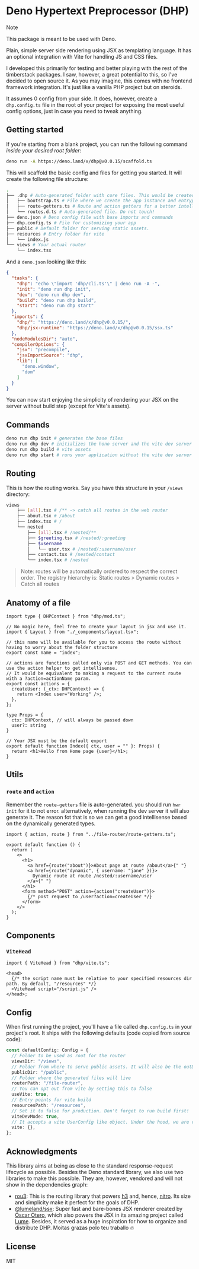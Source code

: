 # Deno Hypertext Preprocessor (DHP)

> [!NOTE]
> This package is meant to be used with Deno.

Plain, simple server side rendering using JSX as templating language. It has an optional integration with Vite for handling JS and CSS files.

I developed this primarily for testing and better playing with the rest of the
timberstack packages. I saw, however, a great potential to this, so I've decided
to open source it. As you may imagine, this comes with no frontend framework
integration. It's just like a vanilla PHP project but on steroids.

It assumes 0 config from your side. It does, however, create a `dhp.config.ts`
file in the root of your project for exposing the most useful config options,
just in case you need to tweak anything.

## Getting started

If you're starting from a blank project, you can run the following command
_inside your desired root folder_:

```bash
deno run -A https://deno.land/x/dhp@v0.0.15/scaffold.ts
```

This will scaffold the basic config and files for getting you started. It will
create the following file structure:

```bash
.
├── .dhp # Auto-generated folder with core files. This would be created also when running the dev command
│   ├── bootstrap.ts # File where we create the app instance and entrypoint of dev command. Feel free to modify it!
│   ├── route-getters.ts # Route and action getters for a better intellisense
│   └── routes.d.ts # Auto-generated file. Do not touch!
├── deno.json # Deno config file with base imports and commands
├── dhp.config.ts # File for customizing your app
├── public # Default folder for serving static assets.
├── resources # Entry folder for vite
│   └── index.js
└── views # Your actual router
    └── index.tsx
```

And a `deno.json` looking like this:

```json
{
  "tasks": {
    "dhp": "echo \"import 'dhp/cli.ts'\" | deno run -A -",
    "init": "deno run dhp init",
    "dev": "deno run dhp dev",
    "build": "deno run dhp build",
    "start": "deno run dhp start"
  },
  "imports": {
    "dhp/": "https://deno.land/x/dhp@v0.0.15/",
    "dhp/jsx-runtime": "https://deno.land/x/dhp@v0.0.15/ssx.ts"
  },
  "nodeModulesDir": "auto",
  "compilerOptions": {
    "jsx": "precompile",
    "jsxImportSource": "dhp",
    "lib": [
      "deno.window",
      "dom"
    ]
  }
}
```

You can now start enjoying the simplicity of rendering your JSX on the server
without build step (except for Vite's assets).

## Commands

```bash
deno run dhp init # generates the base files
deno run dhp dev # initializes the hono server and the vite dev server
deno run dhp build # vite assets
deno run dhp start # runs your application without the vite dev server
```

## Routing

This is how the routing works. Say you have this structure in your `/views`
directory:

```bash
views
    ├── [all].tsx # /** -> catch all routes in the web router
    ├── about.tsx # /about
    ├── index.tsx # /
    └── nested
        ├── [all].tsx # /nested/**
        ├── $greeting.tsx # /nested/:greeting
        ├── $username
        │   └── user.tsx # /nested/:username/user
        ├── contact.tsx # /nested/contact
        └── index.tsx # /nested
```

> Note: routes will be automatically ordered to respect the correct order. The registry hierarchy is: Static routes > Dynamic routes > Catch all routes

## Anatomy of a file

```tsx
import type { DHPContext } from "dhp/mod.ts";

// No magic here, feel free to create your layout in jsx and use it.
import { Layout } from "./_components/layout.tsx";

// this name will be available for you to access the route without having to worry about the folder structure
export const name = "index";

// actions are functions called only via POST and GET methods. You can use the action helper to get intellisense.
// It would be equivalent to making a request to the current route with a ?action=actionName param.
export const actions = {
  createUser: (_ctx: DHPContext) => {
    return <Index user="Working" />;
  },
};

type Props = {
  ctx: DHPContext, // will always be passed down
  user?: string
}

// Your JSX must be the default export
export default function Index({ ctx, user = "" }: Props) {
  return <h1>Hello from Home page {user}</h1>;
}
```

## Utils

### `route` and `action`

Remember the `route-getters` file is auto-generated. you should run `hwr init`
for it to not error. alternatively, when running the dev server it will also
generate it. The reason fot that is so we can get a good intellisense based on
the dynamically generated types.

```tsx
import { action, route } from "../file-router/route-getters.ts";

export default function () {
  return (
    <>
      <h1>
        <a href={route("about")}>About page at route /about</a>{" "}
        <a href={route("dynamic", { username: "jane" })}>
          Dynamic route at route /nested/:username/user
        </a>{" "}
      </h1>
      <form method="POST" action={action("createUser")}>
        {/* post request to /user?action=createUser */}
      </form>
    </>
  );
}
```

## Components

### `ViteHead`

```tsx
import { ViteHead } from "dhp/vite.ts";

<head>
  {/* the script name must be relative to your specified resources dir path. By default, "/resources" */}
  <ViteHead script="/script.js" />
</head>;
```

## Config

When first running the project, you'll have a file called `dhp.config.ts` in
your project's root. It ships with the following defaults (code copied from
source code):

```ts
const defaultConfig: Config = {
  // Folder to be used as root for the router
  viewsDir: "/views",
  // Folder from where to serve public assets. It will also be the outDir for vite
  publicDir: "/public",
  // Folder where the generated files will live
  routerPath: "/file-router",
  // You can opt out from vite by setting this to false
  useVite: true,
  // Entry points for vite build
  resourcesPath: "/resources",
  // Set it to false for production. Don't forget to run build first!
  viteDevMode: true,
  // It accepts a vite UserConfig like object. Under the hood, we are creating our own for the build, but just in case you need to add plugins and stuff.
  vite: {},
};
```
## Acknowledgments 
This library aims at being as close to the standard response-request lifecycle as possible. Besides the Deno standard library, we also use two libraries to make this possible. They are, however, vendored and will not show in the dependencies graph:

- [rou3](https://github.com/h3js/rou3/tree/main): This is the routing library that powers [h3](https://github.com/h3js/h3) and, hence, [nitro](https://github.com/nitrojs/nitro). Its size and simplicity make it perfect for the goals of DHP.
- [@lumeland/ssx](https://github.com/oscarotero/ssx): Super fast and bare-bones JSX renderer created by [Óscar Otero](https://github.com/oscarotero), which also powers the JSX in its amazing project called [Lume](https://github.com/lumeland/lume). Besides, it served as a huge inspiration for how to organize and distribute DHP. Moitas grazas polo teu traballo 🔥

## License
MIT
